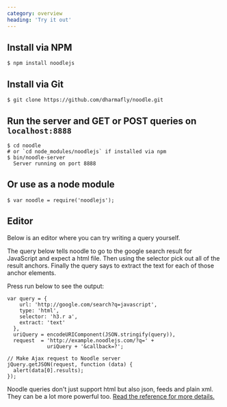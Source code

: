 ```yaml
---
category: overview
heading: 'Try it out'
---
```


## Install via NPM

    $ npm install noodlejs

## Install via Git

    $ git clone https://github.com/dharmafly/noodle.git

## Run the server and GET or POST queries on `localhost:8888`

    $ cd noodle
    # or `cd node_modules/noodlejs` if installed via npm
    $ bin/noodle-server
      Server running on port 8888

## Or use as a node module

    $ var noodle = require('noodlejs');


## Editor

Below is an editor where you can try writing a query yourself.

The query below tells noodle to go to the google search result for 
JavaScript and expect a html file. Then using the selector pick out 
all of the result anchors. Finally the query says to extract the 
text for each of those anchor elements.

Press run below to see the output:

    var query = {
        url: 'http://google.com/search?q=javascript',
        type: 'html',
        selector: 'h3.r a',
        extract: 'text'
      },
      uriQuery = encodeURIComponent(JSON.stringify(query)),
      request  = 'http://example.noodlejs.com/?q=' +
                 uriQuery + '&callback=?';

    // Make Ajax request to Noodle server
    jQuery.getJSON(request, function (data) {
      alert(data[0].results);
    });

Noodle queries don't just support html but also json, feeds and plain xml. They can be a lot more powerful too. 
[Read the reference for more details.](http://noodlejs.com/reference)
